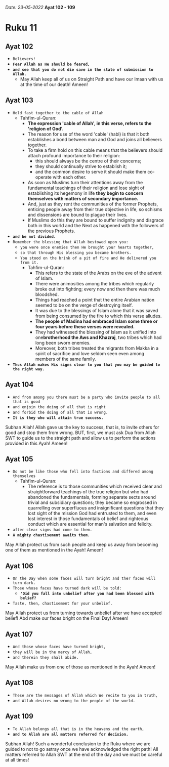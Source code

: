 *Date: 23-05-2022*
**Ayat 102 - 109**
# Ruku 11


## Ayat 102

- `Believers!`
- **`Fear Allah as He should be feared,`**
- **`and see that you do not die save in the state of submission to Allah.`**
  - May Allah keep all of us on Straight Path and have our Imaan with us at the time of our death! Ameen!


## Ayat 103
- `Hold fast together to the cable of Allah`
  - Tahfim-ul-Quran:
    - **The expression 'cable of Allah', in this verse, refers to the 'religion of God'.** 
    - The reason for use of the word 'cable' (habl) is that it both establishes a bond between man and God and joins all believers together. 
    - To take a firm hold on this cable means that the believers should attach profound importance to their religion: 
      - this should always be the centre of their concerns; 
      - they should continually strive to establish it; 
      - and the common desire to serve it should make them co-operate with each other.
    - As soon as Muslims turn their attentions away from the fundamental teachings of their religion and lose sight of establishing its hegemony in life **they begin to concern themselves with matters of secondary importance.**
    - And, just as they rent the communities of the former Prophets, enticing people away from their true objective in life, so schisms and dissensions are bound to plague their lives. 
    - If Muslims do this they are bound to suffer indignity and disgrace both in this world and the Next as happened with the followers of the previous Prophets.
- **`and be not divided.`**
- `Remember the blessing that Allah bestowed upon you:`
  - `you were once enemies then He brought your hearts together,`
  - `so that through His blessing you became brothers.`
  - `You stood on the brink of a pit of fire and He delivered you from it.`
    - Tahfim-ul-Quran:
      - This refers to the state of the Arabs on the eve of the advent of Islam. 
      - There were animosities among the tribes which regularly broke out into fighting; every now and then there was much bloodshed. 
      - Things had reached a point that the entire Arabian nation seemed to be on the verge of destroying itself.
      - It was due to the blessings of Islam alone that it was saved from being consumed by the fire to which this verse alludes. 
      - **The people of Madina had embraced Islam some three or four years before these verses were revealed.**
      - They had witnessed the blessing of Islam as it unified into one**brotherhood the Aws and Khazraj**, two tribes which had long been sworn enemies. 
      - Moreover, both tribes treated the migrants from Makka in a spirit of sacrifice and love seldom seen even among members of the same family.
- **`Thus Allah makes His signs clear to you that you may be guided to the right way.`**


## Ayat 104

- `And from among you there must be a party who invite people to all that is good` 
- `and enjoin the doing of all that is right`
- `and forbid the doing of all that is wrong.`
- **`It is they who will attain true success.`**

Subhan Allah! Allah gave us the key to success, that is, to invite others for good and stop them from wrong.
BUT, first, we must ask Dua from Allah SWT to guide us to the straight path and allow us to perform the actions provided in this Ayah! Ameen!

## Ayat 105
- `Do not be like those who fell into factions and differed among themselves`
  - Tahfim-ul-Quran:
    - The reference is to those communities which received clear and straightforward teachings of the true religion but who had abandoned the fundamentals, forming separate sects around trivial and subsidiary questions; they became so engrossed in quarrelling over superfluous and insignificant questions that they lost sight of the mission God had entrusted to them, and even lost interest in those fundamentals of belief and righteous conduct which are essential for man's salvation and felicity.
- `after clear signs had come to them.` 
- **`A mighty chastisement awaits them.`**

May Allah protect us from such people and keep us away from becoming one of them as mentioned in the Ayah! Ameen!


## Ayat 106
- `On the Day when some faces will turn bright and ther faces will turn dark. `
- `Those whose faces have turned dark will be told:` 
  - **`'Did you fall into unbelief after you had been blessed with belief? `**
- `Taste, then, chastisement for your unbelief.`

May Allah protect us from turning towards unbelief after we have accepted belief! Abd make our faces bright on the Final Day! Ameen!

## Ayat 107
- `And those whose faces have turned bright,`
- `they will be in the mercy of Allah,`
- `and therein they shall abide.`

May Allah make us from one of those as mentioned in the Ayah! Ameen!

## Ayat 108
- `These are the messages of Allah which We recite to you in truth,`
- `and Allah desires no wrong to the people of the world.`


## Ayat 109
- `To Allah belongs all that is in the heavens and the earth,`
- **`and to Allah are all matters referred for decision.`**

Subhan Allah! Such a wonderful conclusion to the Ruku where we are guided to not to go astray once we have acknowledged the right path! All matters referred to Allah SWT at the end of the day and we must be careful at all times!